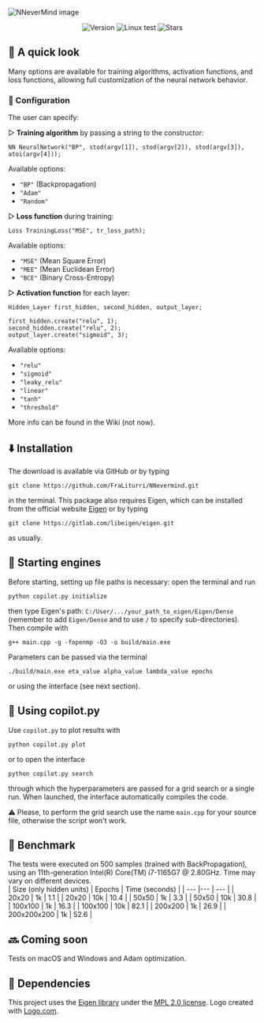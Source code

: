 ![NNeverMind image](https://github.com/user-attachments/assets/d575f505-557b-41b2-a67e-bb96a8a33fbc)

<p align="center">
  <img src ="https://img.shields.io/github/v/tag/FraLiturri/NNeverMind?label=version&sort=semver" alt="Version">
  <img src="https://github.com/FraLiturri/NNeverMind/actions/workflows/linux.yml/badge.svg?branch=Development" alt="Linux test">
  <img src="https://img.shields.io/github/stars/FraLiturri/NNeverMind" alt= "Stars">
</p>

<h2>🏃 A quick look</h2>
<p>Many options are available for training algorithms, activation functions, and loss functions, allowing full customization of the neural network behavior.</p>

<h3>🔧 Configuration</h3>
<p>The user can specify:</p>

<p>
▷ <strong>Training algorithm</strong> by passing a string to the constructor:
</p>

<pre><code>NN NeuralNetwork("BP", stod(argv[1]), stod(argv[2]), stod(argv[3]), atoi(argv[4]));</code></pre>

<p>Available options:</p>
<ul>
  <li><code>"BP"</code> (Backpropagation)</li>
  <li><code>"Adam"</code></li>
  <li><code>"Random"</code></li>
</ul>

<p>
▷ <strong>Loss function</strong> during training:
</p>

<pre><code>Loss TrainingLoss("MSE", tr_loss_path);</code></pre>

<p>Available options:</p>
<ul>
  <li><code>"MSE"</code> (Mean Square Error)</li>
  <li><code>"MEE"</code> (Mean Euclidean Error)</li>
  <li><code>"BCE"</code> (Binary Cross-Entropy)</li>
</ul>

<p>
▷ <strong>Activation function</strong> for each layer:
<p>

<pre><code>Hidden_Layer first_hidden, second_hidden, output_layer;

first_hidden.create("relu", 1);
second_hidden.create("relu", 2);
output_layer.create("sigmoid", 3);</code></pre>

<p>Available options:</p>
<ul>
  <li><code>"relu"</code></li>
  <li><code>"sigmoid"</code></li>
  <li><code>"leaky_relu"</code></li>
  <li><code>"linear"</code></li>
  <li><code>"tanh"</code></li>
  <li><code>"threshold"</code></li>
</ul>

More info can be found in the Wiki (not now).

## ⬇️ Installation 
The download is available via GitHub or by typing
```
git clone https://github.com/FraLiturri/NNevermind.git
```
in the terminal. 
This package also requires Eigen, which can be installed from the official website [Eigen](https://eigen.tuxfamily.org/index.php?title=Main_Page) or by typing 
```
git clone https://gitlab.com/libeigen/eigen.git
```
as usually.

## 🚀 Starting engines
Before starting, setting up file paths is necessary: open the terminal and run
```
python copilot.py initialize
```
then type Eigen's path: `C:/User/.../your_path_to_eigen/Eigen/Dense` (remember to add `Eigen/Dense` and to use `/` to specify sub-directories).  
Then compile with 
```
g++ main.cpp -g -fopenmp -O3 -o build/main.exe
```
Parameters can be passed via the terminal 
```
./build/main.exe eta_value alpha_value lambda_value epochs
```
or using the interface (see next section). 

## 🤖 Using copilot.py
Use <code>copilot.py</code> to plot results with 
```
python copilot.py plot
```
or to open the interface 
```
python copilot.py search
```
through which the hyperparameters are passed for a grid search or a single run. When launched, the interface automatically compiles the code.

⚠️ Please, to perform the grid search use the name `main.cpp` for your source file, otherwise the script won't work. 

## 📖 Benchmark
The tests were executed on 500 samples (trained with BackPropagation), using an 11th-generation Intel(R) Core(TM) i7-1165G7 @ 2.80GHz. Time may vary on different devices.  
| Size (only hidden units) | Epochs | Time (seconds) |
| --- |--- | --- |
| 20x20 | 1k | 1.1 |
| 20x20 | 10k | 10.4 |
| 50x50 | 1k | 3.3 |
| 50x50 | 10k | 30.8 |
| 100x100 | 1k | 16.3 |
| 100x100 | 10k | 82.1 |
| 200x200 | 1k | 26.9 |
| 200x200x200 | 1k | 52.6 |

## 🔜 Coming soon
Tests on macOS and Windows and Adam optimization.

## 🧱 Dependencies
This project uses the [Eigen library](https://eigen.tuxfamily.org/) under the [MPL 2.0 license](https://opensource.org/licenses/MPL-2.0). 
Logo created with [Logo.com](https://logo.com/). 
